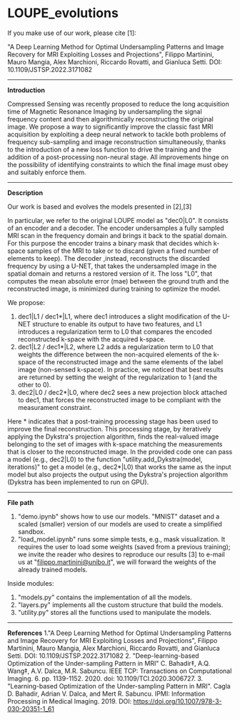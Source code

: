 # LOUPE_evolutions
If you make use of our work, please cite [1]:

"A Deep Learning Method for Optimal Undersampling Patterns and Image Recovery for MRI Exploiting Losses and Projections", Filippo Martinini, Mauro Mangia, Alex Marchioni, Riccardo Rovatti, and Gianluca Setti.
DOI: 10.1109/JSTSP.2022.3171082

--- 
**Introduction** 

Compressed Sensing was recently proposed to reduce the long acquisition time of Magnetic Resonance Imaging by undersampling the signal frequency content and then algorithmically reconstructing the original image.
We propose a way to significantly improve the classic fast MRI acquisition by exploiting a deep neural network to tackle both problems of frequency sub-sampling and image reconstruction simultaneously, thanks to the introduction of a new loss function to drive the training and the addition of a post-processing non-neural stage. 
All improvements hinge on the possibility of identifying constraints to which the final image must obey and suitably enforce them.

--- 
**Description**

Our work is based and evolves the models presented in [2],[3] 



In particular, we refer to the original LOUPE model as "dec0|L0". It consists of an encoder and a decoder. The encoder undersamples a fully sampled MRI scan in the frequency domain and brings it back to the spatial domain. For this purpose the encoder trains a binary mask that decides which k-space samples of the MRI to take or to discard (given a fixed number of elements to keep). The decoder ,instead, reconstructs the discarded frequency by using a U-NET, that takes the undersampled image in the spatial domain and returns a restored version of it. The loss "L0", that computes the mean absolute error (mae) between the ground truth and the reconstructed image, is minimized during training to optimize the model.


We propose:
1. dec1|L1 / dec1*|L1, where dec1 introduces a slight modification of the U-NET structure to enable its output to have two features, and L1 introduces a regularization term to L0 that compares the encoded reconstructed k-space with the acquired k-space. 
2. dec1|L2 / dec1*|L2, where L2 adds a regularization term to L0 that weights the difference between the non-acquired elements of the k-space of the reconstructed image and the same elements of the label image (non-sensed k-space). In practice, we noticed that best results are returned by setting the weight of the regularization to 1 (and the other to 0).
3. dec2|L0 / dec2*|L0, where dec2 sees a new projection block attached to dec1, that forces the reconstructed image to be compliant with the measurament constraint.

Here * indicates that a post-training processing stage has been used to improve the final reconstruction. This processing stage, by iteratively applying the Dykstra's projection algorithm, finds the real-valued image belonging to the set of images with k-space matching the measurements that is closer to the reconstructed image.
In the provided code one can pass a model (e.g., dec2|L0) to the function "utility.add_Dykstra(model, iterations)" to get a model (e.g., dec2*|L0) that works the same as the input model but also projects the output using the Dykstra's projection algorithm (Dykstra has been implemented to run on GPU).

---
**File path**

1. "demo.ipynb" shows how to use our models. "MNIST" dataset and a scaled (smaller) version of our models are used to create a simplified sandbox.
2. "load_model.ipynb" runs some simple tests, e.g., mask visualization. It requires the user to load some weights (saved from a previous training); we invite the reader who desires to reproduce our results [3] to e-mail us at "filippo.martinini@unibo.it", we will forward the weights of the already trained models.


Inside modules:
1. "models.py" contains the implementation of all the models.
2. "layers.py" implements all the custom structure that build the models.
3. "utility.py" stores all the functions used to manipulate the models.

---
**References**
1."A Deep Learning Method for Optimal Undersampling Patterns and Image Recovery for MRI Exploiting Losses and Projections", Filippo Martinini, Mauro Mangia, Alex Marchioni, Riccardo Rovatti, and Gianluca Setti.
DOI: 10.1109/JSTSP.2022.3171082
2. "Deep-learning-based Optimization of the Under-sampling Pattern in MRI" C. Bahadir‡, A.Q. Wang‡, A.V. Dalca, M.R. Sabuncu. IEEE TCP: Transactions on Computational Imaging. 6. pp. 1139-1152. 2020. doi: 10.1109/TCI.2020.3006727.
3. "Learning-based Optimization of the Under-sampling Pattern in MRI". Cagla D. Bahadir, Adrian V. Dalca, and Mert R. Sabuncu. IPMI: Information Processing in Medical Imaging. 2019. DOI: https://doi.org/10.1007/978-3-030-20351-1_61
